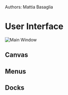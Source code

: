 Authors: Mattia Basaglia

# User Interface

![Main Window](/img/screenshots/main_window.png)

## Canvas

## Menus

## Docks
